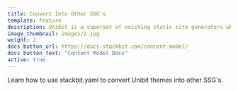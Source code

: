 ```yaml
---
title: Convert Into Other SSG's
template: feature
description: Unibit is a superset of existing static site generators which can convert into other SSGs.
image_thumbnail: images/2.jpg
weight: 2
docs_button_url: https://docs.stackbit.com/content-model/
docs_button_text: "Content Model Docs"
active: true
---
```


Learn how to use stackbit.yaml to convert Unibit themes into other SSG's. 
